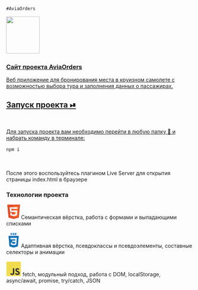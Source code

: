
    #AviaOrders
  <div>
     <img src="https://media.giphy.com/media/ZlRmaLNJgoRIA/giphy.gif" width="90px" height="100px"/>
   <h3><a href="jones-davy.github.io/AviaOrders//">Сайт проекта  AviaOrders</a></h3>
  </div>
<a href="jones-davy.github.io/AviaOrders//"/>
  
  Веб приложение для бронирования места в круизном самолете с возможностью выбора тура и заполнения данных о пассажирах. 
  
  ## Запуск проекта ⏯

<br/>
<br/>
Для запуска проекта вам необходимо перейти в любую папку 📂 и набрать команду в терминале:

```javascript
npm i
```

<br/>
<br/>
После этого воспользуйтесь плагином Live Server для открытия страницы index.html в браузере

<h3>Технологии проекта</h3>
<p>
  <img src="https://github.com/devicons/devicon/blob/master/icons/html5/html5-original.svg" title="HTML5" alt="HTML" width="40" height="40"/>Семантическая вёрстка, работа с формами и выпадающими списками
    <br/>
    <br/>
  <img src="https://github.com/devicons/devicon/blob/master/icons/css3/css3-plain-wordmark.svg"  title="CSS3" alt="CSS" width="40" height="40"/>Адаптивная вёрстка, псевдоклассы и псевдоэлементы, составные селекторы и анимации
    <br/>
    <br/>
   <img src="https://github.com/devicons/devicon/blob/master/icons/javascript/javascript-original.svg" title="JavaScript" alt="JavaScript" width="40" height="40"/> fetch, модульный подход, работа с DOM, localStorage, async/await, promise, try/catch, JSON
    <br/>
    <br/>
  
</p>
